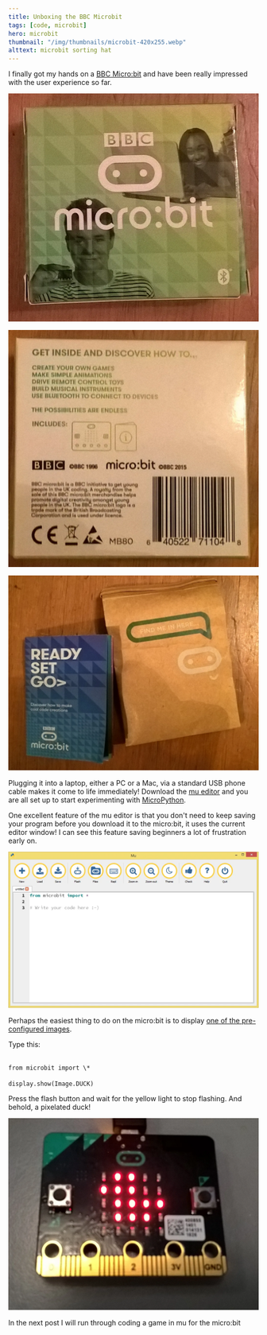 ```yaml
---
title: Unboxing the BBC Microbit
tags: [code, microbit]
hero: microbit
thumbnail: "/img/thumbnails/microbit-420x255.webp"
alttext: microbit sorting hat
---
```


I finally got my hands on a <a href="http://www.microbit.co.uk/">BBC Micro:bit</a> and
have been really impressed with the user experience so far.

![box](/img/posts/unboxing-the-bbc-microbit/micro-bit-box.webp)

![back](/img/posts/unboxing-the-bbc-microbit/micro-bit-box-back.webp)

![back](/img/posts/unboxing-the-bbc-microbit/micro-bit-package.webp)

Plugging it into a laptop, either a PC or a Mac, via a standard USB phone cable
makes it come to life immediately! Download the <a href="http://codewith.mu">mu editor</a> and you are all set up to start experimenting with <a href="http://microbit-micropython.readthedocs.io/en/latest/microbit_micropython_api.html"> MicroPython</a>.

One excellent feature of the mu editor is that you don't need to keep saving your
program before you download it to the micro:bit, it uses the current editor window! I can
see this feature saving beginners a lot of frustration early on.

![back](/img/posts/unboxing-the-bbc-microbit/mu-editor.webp)

Perhaps the easiest thing to do on the micro:bit is to display <a href="http://microbit-micropython.readthedocs.io/en/latest/tutorials/images.html">one of the pre-configured images</a>.

Type this:

```

from microbit import \*

display.show(Image.DUCK)

```

Press the flash button and wait for the yellow light to stop flashing. And behold,
a pixelated duck!

![back](/img/posts/unboxing-the-bbc-microbit/microbit-duck.webp)

In the next post I will run through coding a game in mu for the micro:bit
